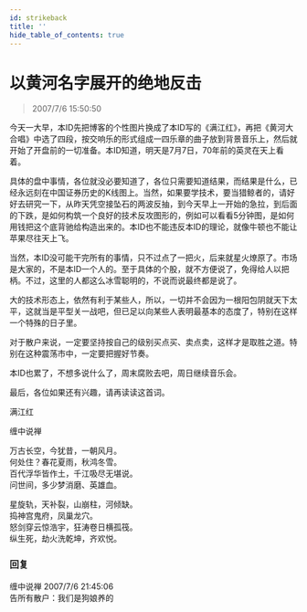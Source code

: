 ```yaml
---
id: strikeback 
title: ''
hide_table_of_contents: true
---
```


# 以黄河名字展开的绝地反击

> 2007/7/6 15:50:50

今天一大早，本ID先把博客的个性图片换成了本ID写的《满江红》，再把《黄河大合唱》中选了四段，按交响乐的形式组成一四乐章的曲子放到背景音乐上，然后就开始了开盘前的一切准备。本ID知道，明天是7月7日，70年前的英灵在天上看着。
 
具体的盘中事情，各位就没必要知道了，各位只需要知道结果，而结果是什么，已经永远刻在中国证券历史的K线图上。当然，如果要学技术，要当猎鲸者的，请好好去研究一下，从昨天凭空接坠石的两波反抽，到今天早上一开始的急拉，到后面的下跌，是如何构筑一个良好的技术反攻图形的，例如可以看看5分钟图，是如何用钱把这个底背驰给构造出来的。本ID也不能违反本ID的理论，就像牛顿也不能让苹果尽往天上飞。
 
当然，本ID没可能干完所有的事情，只不过点了一把火，后来就星火燎原了。市场是大家的，不是本ID一个人的。至于具体的个股，就不方便说了，免得给人以把柄。不过，这里的人都这么冰雪聪明的，不说而说最终都是说了。
 
大的技术形态上，依然有利于某些人，所以，一切并不会因为一根阳包阴就天下太平，这就当是平型关一战吧，但已足以向某些人表明最基本的态度了，特别在这样一个特殊的日子里。
 
对于散户来说，一定要坚持按自己的级别买点买、卖点卖，这样才是取胜之道。特别在这种震荡市中，一定要把握好节奏。
 
本ID也累了，不想多说什么了，周末腐败去吧，周日继续音乐会。
 
最后，各位如果还有兴趣，请再读读这首词。

<div style={{color: '#FF0000', fontWeight: '500', fontSize: '56px', textAlign: 'center', marginTop: '50px', marginBottom: '50px'}}>

满江红
</div>

<div style={{color: '#FF0000', fontWeight: '500', fontSize: '24px', textAlign: 'center', lineHeight: '180%'}}>

缠中说禅<br/>
 
万古长空，今犹昔，一朝风月。<br/>
何处住？春花夏雨，秋鸿冬雪。<br/>
百代浮华皆作土，千江吸尽无堪说。<br/>
问世间，多少梦消磨、英雄血。<br/>
 
星旋轨，天补裂，山崩柱，河倾缺。<br/>
捣神宫鬼府，凤巢龙穴。<br/>
怒剑穿云惊浩宇，狂涛卷日横孤筏。<br/>
纵生死，劫火洗乾坤，齐欢悦。
</div>

### 回复

<div class='blog-comment'>
<span class='blog-comment-chan'>缠中说禅</span> 2007/7/6 21:45:06<br/>
告所有散户：我们是狗娘养的
</div>